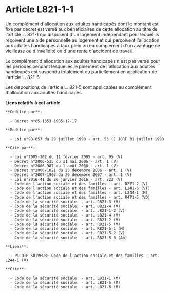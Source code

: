 # Article L821-1-1

Un complément d'allocation aux adultes handicapés dont le montant est fixé par décret est versé aux bénéficiaires de cette
allocation au titre de l'article L. 821-1 qui disposent d'un logement indépendant pour lequel ils reçoivent une aide
personnelle au logement et qui perçoivent l'allocation aux adultes handicapés à taux plein ou en complément d'un avantage de
vieillesse ou d'invalidité ou d'une rente d'accident de travail.

Le complément d'allocation aux adultes handicapés n'est pas versé pour les périodes pendant lesquelles le paiement de
l'allocation aux adultes handicapés est suspendu totalement ou partiellement en application de l'article L. 821-6.

Les dispositions de l'article L. 821-5 sont applicables au complément d'allocation aux adultes handicapés.

**Liens relatifs à cet article**

	**Codifié par**:

	  - Décret n°85-1353 1985-12-17

	**Modifié par**:

	  - Loi n°98-657 du 29 juillet 1998 - art. 53 () JORF 31 juillet 1998

	**Cité par**:

	  - Loi n°2005-102 du 11 février 2005 - art. 95 (V)
	  - Décret n°2006-535 du 11 mai 2006 - art. 1 (V)
	  - Décret n°2006-987 du 1 août 2006 - art. 1 (V)
	  - Décret n°2006-1821 du 23 décembre 2006 - art. 1 (V)
	  - Décret n°2007-1902 du 26 décembre 2007 - art. 1 (V)
	  - Loi n°2016-41 du 26 janvier 2016 - art. 223 (V)
	  - Code de l'action sociale et des familles - art. D271-2 (V)
	  - Code de l'action sociale et des familles - art. L241-6 (VT)
	  - Code de l'action sociale et des familles - art. L244-1 (M)
	  - Code de l'action sociale et des familles - art. R471-5 (VD)
	  - Code de la sécurité sociale. - art. D821-3 (V)
	  - Code de la sécurité sociale. - art. D821-4 (V)
	  - Code de la sécurité sociale. - art. L821-1-2 (V)
	  - Code de la sécurité sociale. - art. L821-4 (V)
	  - Code de la sécurité sociale. - art. R821-2 (V)
	  - Code de la sécurité sociale. - art. R821-5 (V)
	  - Code de la sécurité sociale. - art. R821-5-1 (M)
	  - Code de la sécurité sociale. - art. R821-5-2 (V)
	  - Code de la sécurité sociale. - art. R821-5-3 (Ab)

	**Liens**:

	  - PILOTE_SUIVEUR: Code de l'action sociale et des familles - art. L244-1 (V)

	**Cite**:

	  - Code de la sécurité sociale. - art. L821-1 (M)
	  - Code de la sécurité sociale. - art. L821-5 (M)
	  - Code de la sécurité sociale. - art. L821-6 (M)

